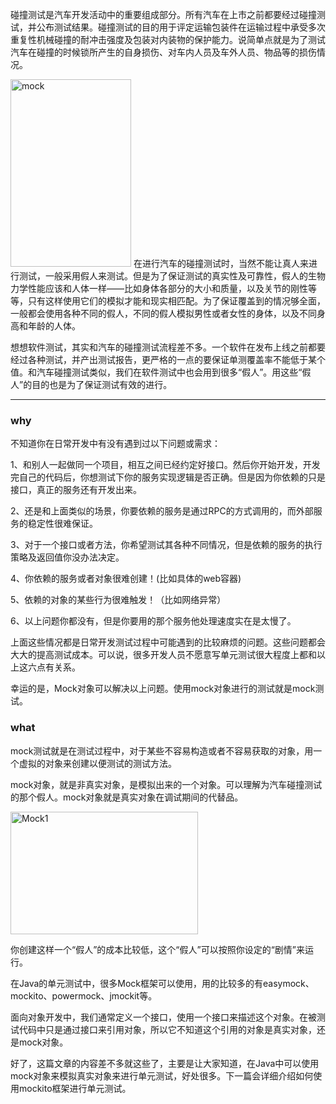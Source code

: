 碰撞测试是汽车开发活动中的重要组成部分。所有汽车在上市之前都要经过碰撞测试，并公布测试结果。碰撞测试的目的用于评定运输包装件在运输过程中承受多次重复性机械碰撞的耐冲击强度及包装对内装物的保护能力。说简单点就是为了测试汽车在碰撞的时候锁所产生的自身损伤、对车内人员及车外人员、物品等的损伤情况。

<img src="http://www.hollischuang.com/wp-content/uploads/2017/03/mock-193x300.jpg" alt="mock" width="193" height="300" class="aligncenter size-medium wp-image-1795" /> 在进行汽车的碰撞测试时，当然不能让真人来进行测试，一般采用假人来测试。但是为了保证测试的真实性及可靠性，假人的生物力学性能应该和人体一样——比如身体各部分的大小和质量，以及关节的刚性等等，只有这样使用它们的模拟才能和现实相匹配。为了保证覆盖到的情况够全面，一般都会使用各种不同的假人，不同的假人模拟男性或者女性的身体，以及不同身高和年龄的人体。

想想软件测试，其实和汽车的碰撞测试流程差不多。一个软件在发布上线之前都要经过各种测试，并产出测试报告，更严格的一点的要保证单测覆盖率不能低于某个值。和汽车碰撞测试类似，我们在软件测试中也会用到很多“假人”。用这些“假人”的目的也是为了保证测试有效的进行。

* * *

### why

不知道你在日常开发中有没有遇到过以下问题或需求：

1、和别人一起做同一个项目，相互之间已经约定好接口。然后你开始开发，开发完自己的代码后，你想测试下你的服务实现逻辑是否正确。但是因为你依赖的只是接口，真正的服务还有开发出来。

2、还是和上面类似的场景，你要依赖的服务是通过RPC的方式调用的，而外部服务的稳定性很难保证。

3、对于一个接口或者方法，你希望测试其各种不同情况，但是依赖的服务的执行策略及返回值你没办法决定。

4、你依赖的服务或者对象很难创建！(比如具体的web容器)

5、依赖的对象的某些行为很难触发！（比如网络异常）

6、以上问题你都没有，但是你要用的那个服务他处理速度实在是太慢了。

上面这些情况都是日常开发测试过程中可能遇到的比较麻烦的问题。这些问题都会大大的提高测试成本。可以说，很多开发人员不愿意写单元测试很大程度上都和以上这六点有关系。

幸运的是，Mock对象可以解决以上问题。使用mock对象进行的测试就是mock测试。

### what

mock测试就是在测试过程中，对于某些不容易构造或者不容易获取的对象，用一个虚拟的对象来创建以便测试的测试方法。

mock对象，就是非真实对象，是模拟出来的一个对象。可以理解为汽车碰撞测试的那个假人。mock对象就是真实对象在调试期间的代替品。

<img src="http://www.hollischuang.com/wp-content/uploads/2017/03/Mock1-300x196.jpg" alt="Mock1" width="300" height="196" class="aligncenter size-medium wp-image-1796" />

你创建这样一个“假人”的成本比较低，这个“假人”可以按照你设定的“剧情”来运行。

在Java的单元测试中，很多Mock框架可以使用，用的比较多的有easymock、mockito、powermock、jmockit等。

面向对象开发中，我们通常定义一个接口，使用一个接口来描述这个对象。在被测试代码中只是通过接口来引用对象，所以它不知道这个引用的对象是真实对象，还是mock对象。

好了，这篇文章的内容差不多就这些了，主要是让大家知道，在Java中可以使用mock对象来模拟真实对象来进行单元测试，好处很多。下一篇会详细介绍如何使用mockito框架进行单元测试。